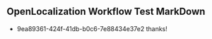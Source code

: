 ## OpenLocalization Workflow Test MarkDown
* 9ea89361-424f-41db-b0c6-7e88434e37e2 thanks!

<!--HONumber=Jul16_HO5-->


